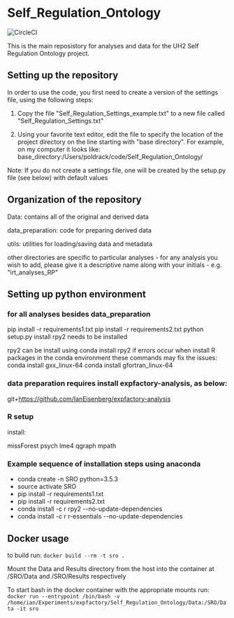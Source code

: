 # Self_Regulation_Ontology
![CircleCI](https://circleci.com/gh/poldrack/Self_Regulation_Ontology.svg?style=svg&circle-token=c2c503d9ef106e45769fa00ca689b3b10d882c9d)

This is the main reposistory for analyses and data for the UH2 Self Regulation Ontology project.

## Setting up the repository

In order to use the code, you first need to create a version of the settings file, using the following steps:

1. Copy the file "Self_Regulation_Settings_example.txt" to a new file called "Self_Regulation_Settings.txt"

2. Using your favorite text editor, edit the file to specify the location of the project directory on the line 
starting with "base directory".  For example, on my computer it looks like:
base_directory:/Users/poldrack/code/Self_Regulation_Ontology/

Note: If you do not create a settings file, one will be created by the setup.py file (see below) with default values

## Organization of the repository

Data: contains all of the original and derived data

data_preparation: code for preparing derived data

utils: utilities for loading/saving data and metadata

other directories are specific to particular analyses - for any analysis you wish to add, please give it a descriptive name along with your initials - e.g. "irt_analyses_RP"


## Setting up python environment

### for all analyses besides data_preparation
pip install -r requirements1.txt
pip install -r requirements2.txt
python setup.py install
rpy2 needs to be installed

rpy2 can be install using conda install rpy2
if errors occur when install R packages in the conda environment these commands may fix the issues:
conda install gxx_linux-64
conda install gfortran_linux-64

### data preparation requires install expfactory-analysis, as below:
git+https://github.com/IanEisenberg/expfactory-analysis

### R setup
install:

missForest
psych
lme4
qgraph
mpath

### Example sequence of installation steps using anaconda
* conda create -n SRO python=3.5.3
* source activate SRO
* pip install -r requirements1.txt
* pip install -r requirements2.txt
* conda install -c r rpy2 --no-update-dependencies
* conda install -c r r-essentials --no-update-dependencies

## Docker usage

to build run:
`docker build --rm -t sro .`

Mount the Data and Results directory from the host into the container at /SRO/Data and /SRO/Results respectively

To start bash in the docker container with the appropriate mounts run:
`docker run --entrypoint /bin/bash -v /home/ian/Experiments/expfactory/Self_Regulation_Ontology/Data:/SRO/Data -it sro`

